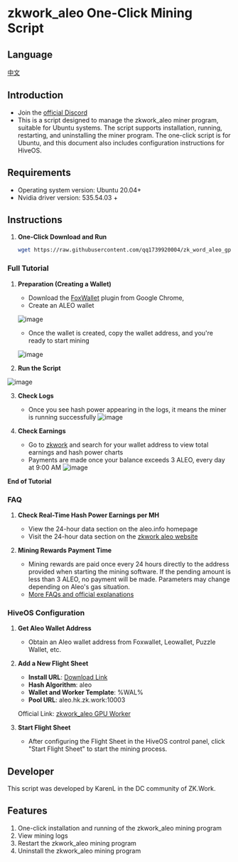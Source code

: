 # zkwork_aleo One-Click Mining Script

## Language
[中文](./README.md)

## Introduction
- Join the [official Discord](https://discord.gg/cxURcWzz)
- This is a script designed to manage the zkwork_aleo miner program, suitable for Ubuntu systems. The script supports installation, running, restarting, and uninstalling the miner program. The one-click script is for Ubuntu, and this document also includes configuration instructions for HiveOS.

## Requirements
- Operating system version: Ubuntu 20.04+
- Nvidia driver version: 535.54.03 +

## Instructions

1. **One-Click Download and Run**

    ```bash
    wget https://raw.githubusercontent.com/qq1739920004/zk_word_aleo_gpu_script/master/zk_word_aleo_gpu_script.sh -O zkwork_aleo.sh  && chmod +x zkwork_aleo.sh && ./zkwork_aleo.sh
    ```

### Full Tutorial

1. **Preparation (Creating a Wallet)**

   - Download the [FoxWallet](https://chromewebstore.google.com/search/FoxWallet%20%7C%20Aleo%20Wallet?hl=en&utm_source=ext_sidebar) plugin from Google Chrome,
   - Create an ALEO wallet

   ![image](https://github.com/user-attachments/assets/0026acb6-7696-410f-bfe6-3a6a5f9447b7)

   - Once the wallet is created, copy the wallet address, and you're ready to start mining

   ![image](https://github.com/user-attachments/assets/da2bfe4c-7979-48da-a683-26481af286b7)

2. **Run the Script**

![image](https://github.com/user-attachments/assets/721cc90e-2159-4412-abd1-6cf7588d6b6e)



3. **Check Logs**
   - Once you see hash power appearing in the logs, it means the miner is running successfully
![image](https://github.com/user-attachments/assets/3d7d9ea2-a0ce-4897-8f53-e479927cf5b4)



4. **Check Earnings**
   - Go to [zkwork](https://zk.work/) and search for your wallet address to view total earnings and hash power charts
   - Payments are made once your balance exceeds 3 ALEO, every day at 9:00 AM
   ![image](https://github.com/user-attachments/assets/b824b301-2229-4875-b1b1-66049533aa8f)

**End of Tutorial**

### FAQ

1. **Check Real-Time Hash Power Earnings per MH**

   - View the 24-hour data section on the aleo.info homepage
   - Visit the 24-hour data section on the [zkwork aleo website](https://aleo.info/)

2. **Mining Rewards Payment Time**

   - Mining rewards are paid once every 24 hours directly to the address provided when starting the mining software. If the pending amount is less than 3 ALEO, no payment will be made. Parameters may change depending on Aleo's gas situation.
   - [More FAQs and official explanations](https://github.com/6block/zkwork_aleo_gpu_worker/blob/master/FAQ_zh.md)

### HiveOS Configuration

1. **Get Aleo Wallet Address**

   - Obtain an Aleo wallet address from Foxwallet, Leowallet, Puzzle Wallet, etc.

2. **Add a New Flight Sheet**

   - **Install URL**: [Download Link](https://github.com/6block/zkwork_aleo_gpu_worker/releases/download/v0.2.1/aleo_prover-v0.2.1.tar.gz)
   - **Hash Algorithm**: aleo
   - **Wallet and Worker Template**: %WAL%
   - **Pool URL**: aleo.hk.zk.work:10003

   Official Link: [zkwork_aleo GPU Worker](https://github.com/6block/zkwork_aleo_gpu_worker/blob/master/README.md)

3. **Start Flight Sheet**

   - After configuring the Flight Sheet in the HiveOS control panel, click "Start Flight Sheet" to start the mining process.

## Developer

This script was developed by KarenL in the DC community of ZK.Work.

## Features

1. One-click installation and running of the zkwork_aleo mining program
2. View mining logs
3. Restart the zkwork_aleo mining program
4. Uninstall the zkwork_aleo mining program
